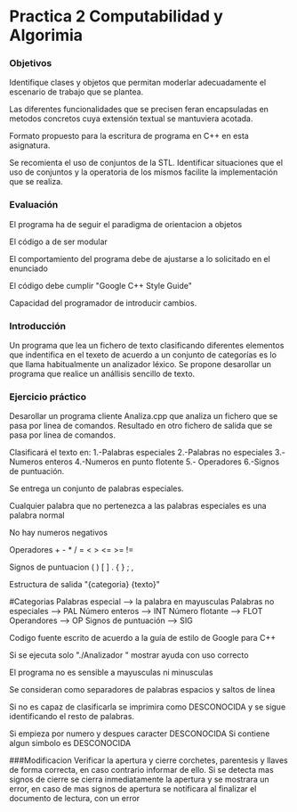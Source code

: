 # Practica 2 Computabilidad y Algorimia

### Objetivos
Identifique clases y objetos que permitan moderlar adecuadamente el escenario
de trabajo que se plantea.

Las diferentes funcionalidades que se precisen feran encapsuladas en metodos
concretos cuya extensión textual se mantuviera acotada.

Formato propuesto para la escritura de programa en  C++ en esta asignatura.

Se recomienta el uso de conjuntos de la STL. Identificar situaciones que el uso
de conjuntos y la operatoria de los mismos facilite la implementación que se 
realiza.



### Evaluación
El programa ha de seguir el paradigma de orientacion a objetos

El código a de ser modular

El comportamiento del programa debe de ajustarse a lo solicitado en el 
enunciado

El código debe cumplir "Google C++ Style Guide"

Capacidad del programador de introducir cambios.



### Introducción
Un programa que lea un fichero de texto clasificando diferentes elementos que 
indentifica en el texeto de acuerdo a un conjunto de categorías es lo que llama
habitualmente un analizador léxico.
Se propone desarollar un programa que realice un anállisis sencillo de texto.


### Ejercicio práctico

Desarollar un programa cliente Analiza.cpp que analiza un fichero que se pasa
por linea de comandos. Resultado en otro fichero de salida que se pasa por 
linea de comandos.

Clasificará el texto en:
1.-Palabras especiales
2.-Palabras no especiales
3.-Numeros enteros
4.-Numeros en punto flotente
5.- Operadores
6.-Signos de puntuación.

Se entrega un conjunto de palabras especiales.

Cualquier palabra que no pertenezca a las palabras especiales es una palabra 
normal

No hay numeros negativos

Operadores + - * / = < > <= >= !=

Signos de puntuacion ( ) [ ] . { } ; ,


Estructura de salida "{categoria} {texto}"

#Categorias
Palabras especial --> la palabra en mayusculas
Palabras no especiales --> PAL
Número enteros --> INT
Número flotante -->  FLOT
Operandores --> OP
Signos de puntuación --> SIG


Codigo fuente escrito de acuerdo  a la guía de estilo de Google para C++

Si se ejecuta solo "./Analizador " mostrar ayuda con uso correcto

El programa no es sensible a mayusculas ni minusculas

Se consideran como separadores de palabras espacios y saltos de línea

Si no es capaz de clasificarla se imprimira como DESCONOCIDA y se sigue 
identificando el resto de palabras.


Si empieza  por numero y despues caracter DESCONOCIDA
Si contiene algun simbolo es DESCONOCIDA
 
###Modificacion 
Verificar la apertura y cierre corchetes, parentesis y llaves de forma correcta, en caso contrario informar de ello.
Si se detecta mas signos de cierre se cierra inmediatamente la apertura y se mostrara un error, en caso de mas signos de apertura se notificara al finalizar el documento de lectura, con un error








